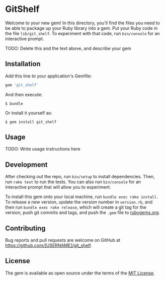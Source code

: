 # GitShelf

Welcome to your new gem! In this directory, you'll find the files you need to be able to package up your Ruby library into a gem. Put your Ruby code in the file `lib/git_shelf`. To experiment with that code, run `bin/console` for an interactive prompt.

TODO: Delete this and the text above, and describe your gem

## Installation

Add this line to your application's Gemfile:

```ruby
gem 'git_shelf'
```

And then execute:

    $ bundle

Or install it yourself as:

    $ gem install git_shelf

## Usage

TODO: Write usage instructions here

## Development

After checking out the repo, run `bin/setup` to install dependencies. Then, run `rake test` to run the tests. You can also run `bin/console` for an interactive prompt that will allow you to experiment.

To install this gem onto your local machine, run `bundle exec rake install`. To release a new version, update the version number in `version.rb`, and then run `bundle exec rake release`, which will create a git tag for the version, push git commits and tags, and push the `.gem` file to [rubygems.org](https://rubygems.org).

## Contributing

Bug reports and pull requests are welcome on GitHub at https://github.com/[USERNAME]/git_shelf.

## License

The gem is available as open source under the terms of the [MIT License](https://opensource.org/licenses/MIT).

